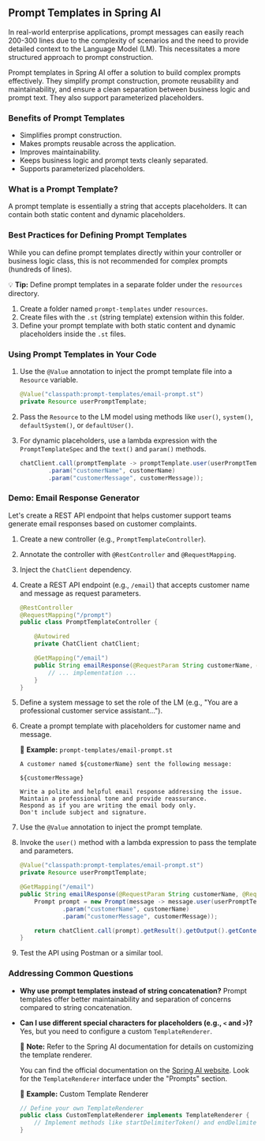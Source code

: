## Prompt Templates in Spring AI

In real-world enterprise applications, prompt messages can easily reach 200-300 lines due to the complexity of scenarios and the need to provide detailed context to the Language Model (LM). This necessitates a more structured approach to prompt construction.

Prompt templates in Spring AI offer a solution to build complex prompts effectively. They simplify prompt construction, promote reusability and maintainability, and ensure a clean separation between business logic and prompt text. They also support parameterized placeholders.

### Benefits of Prompt Templates
*   Simplifies prompt construction.
*   Makes prompts reusable across the application.
*   Improves maintainability.
*   Keeps business logic and prompt texts cleanly separated.
*   Supports parameterized placeholders.

### What is a Prompt Template?

A prompt template is essentially a string that accepts placeholders. It can contain both static content and dynamic placeholders.

### Best Practices for Defining Prompt Templates

While you can define prompt templates directly within your controller or business logic class, this is not recommended for complex prompts (hundreds of lines).

💡 **Tip:** Define prompt templates in a separate folder under the `resources` directory.

1.  Create a folder named `prompt-templates` under `resources`.
2.  Create files with the `.st` (string template) extension within this folder.
3.  Define your prompt template with both static content and dynamic placeholders inside the `.st` files.

### Using Prompt Templates in Your Code

1.  Use the `@Value` annotation to inject the prompt template file into a `Resource` variable.
    ```java
    @Value("classpath:prompt-templates/email-prompt.st")
    private Resource userPromptTemplate;
    ```
2.  Pass the `Resource` to the LM model using methods like `user()`, `system()`, `defaultSystem()`, or `defaultUser()`.
3.  For dynamic placeholders, use a lambda expression with the `PromptTemplateSpec` and the `text()` and `param()` methods.

    ```java
    chatClient.call(promptTemplate -> promptTemplate.user(userPromptTemplate)
            .param("customerName", customerName)
            .param("customerMessage", customerMessage));
    ```

### Demo: Email Response Generator

Let's create a REST API endpoint that helps customer support teams generate email responses based on customer complaints.

1.  Create a new controller (e.g., `PromptTemplateController`).
2.  Annotate the controller with `@RestController` and `@RequestMapping`.
3.  Inject the `ChatClient` dependency.
4.  Create a REST API endpoint (e.g., `/email`) that accepts customer name and message as request parameters.

    ```java
    @RestController
    @RequestMapping("/prompt")
    public class PromptTemplateController {

        @Autowired
        private ChatClient chatClient;

        @GetMapping("/email")
        public String emailResponse(@RequestParam String customerName, @RequestParam String customerMessage) {
            // ... implementation ...
        }
    }
    ```

5.  Define a system message to set the role of the LM (e.g., "You are a professional customer service assistant...").
6.  Create a prompt template with placeholders for customer name and message.

    📌 **Example:**  `prompt-templates/email-prompt.st`
    ```
    A customer named ${customerName} sent the following message:

    ${customerMessage}

    Write a polite and helpful email response addressing the issue.
    Maintain a professional tone and provide reassurance.
    Respond as if you are writing the email body only.
    Don't include subject and signature.
    ```

7.  Use the `@Value` annotation to inject the prompt template.
8.  Invoke the `user()` method with a lambda expression to pass the template and parameters.

    ```java
    @Value("classpath:prompt-templates/email-prompt.st")
    private Resource userPromptTemplate;

    @GetMapping("/email")
    public String emailResponse(@RequestParam String customerName, @RequestParam String customerMessage) {
        Prompt prompt = new Prompt(message -> message.user(userPromptTemplate)
                .param("customerName", customerName)
                .param("customerMessage", customerMessage));

        return chatClient.call(prompt).getResult().getOutput().getContent();
    }
    ```

9.  Test the API using Postman or a similar tool.

### Addressing Common Questions

*   **Why use prompt templates instead of string concatenation?** Prompt templates offer better maintainability and separation of concerns compared to string concatenation.
*   **Can I use different special characters for placeholders (e.g., `<` and `>`)?** Yes, but you need to configure a custom `TemplateRenderer`.

    📝 **Note:**  Refer to the Spring AI documentation for details on customizing the template renderer.

    You can find the official documentation on the [Spring AI website](https://spring.io/projects/spring-ai). Look for the `TemplateRenderer` interface under the "Prompts" section.

    📌 **Example:** Custom Template Renderer
    ```java
    // Define your own TemplateRenderer
    public class CustomTemplateRenderer implements TemplateRenderer {
        // Implement methods like startDelimiterToken() and endDelimiterToken()
    }
    ```
